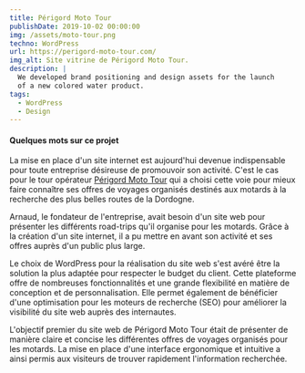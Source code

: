 ```yaml
---
title: Périgord Moto Tour
publishDate: 2019-10-02 00:00:00
img: /assets/moto-tour.png
techno: WordPress
url: https://perigord-moto-tour.com/
img_alt: Site vitrine de Périgord Moto Tour.
description: |
  We developed brand positioning and design assets for the launch
  of a new colored water product.
tags:
  - WordPress
  - Design
---
```


#### Quelques mots sur ce projet

La mise en place d'un site internet est aujourd'hui devenue indispensable pour toute entreprise désireuse de promouvoir son activité. C'est le cas pour le tour opérateur <a href="https://perigord-moto-tour.com/">Périgord Moto Tour</a> qui a choisi cette voie pour mieux faire connaître ses offres de voyages organisés destinés aux motards à la recherche des plus belles routes de la Dordogne.

Arnaud, le fondateur de l'entreprise, avait besoin d'un site web pour présenter les différents road-trips qu'il organise pour les motards. Grâce à la création d'un site internet, il a pu mettre en avant son activité et ses offres auprès d'un public plus large.

Le choix de WordPress pour la réalisation du site web s'est avéré être la solution la plus adaptée pour respecter le budget du client. Cette plateforme offre de nombreuses fonctionnalités et une grande flexibilité en matière de conception et de personnalisation. Elle permet également de bénéficier d'une optimisation pour les moteurs de recherche (SEO) pour améliorer la visibilité du site web auprès des internautes.

L'objectif premier du site web de Périgord Moto Tour était de présenter de manière claire et concise les différentes offres de voyages organisés pour les motards. La mise en place d'une interface ergonomique et intuitive a ainsi permis aux visiteurs de trouver rapidement l'information recherchée.
